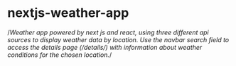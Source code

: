 # nextjs-weather-app

/*Weather app powered by next js and react, using three different api sources to display weather data by location. Use the navbar search field to access the details page (/details/) with information about weather conditions for the chosen location.*/
